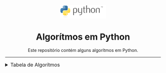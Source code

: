 <div align="center">
<img src="img/python-logo-generic.svg" style="width:150px">
<h1>Algorítmos em Python</h1>
<p>Este repositório contém alguns algorítmos em Python.</p>
</div>

---
<details>
<summary style="font-size: 16px">Tabela de Algorítmos</summary>
<ol>
    <li>
    <a href="https://github.com/Brunonaves9/python/tree/main/Ordenacao">Algoritimos de Ordenação</a>
    </li>
</ol>
</details>
